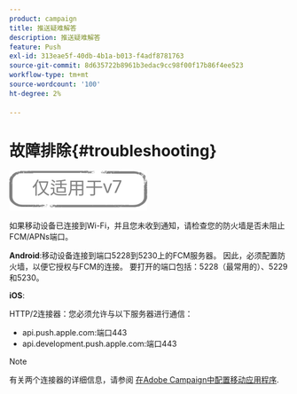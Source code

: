 ```yaml
---
product: campaign
title: 推送疑难解答
description: 推送疑难解答
feature: Push
exl-id: 313eae5f-40db-4b1a-b013-f4adf8781763
source-git-commit: 8d635722b8961b3edac9cc98f00f17b86f4ee523
workflow-type: tm+mt
source-wordcount: '100'
ht-degree: 2%

---
```


# 故障排除{#troubleshooting}

![](../../assets/v7-only.svg)

如果移动设备已连接到Wi-Fi，并且您未收到通知，请检查您的防火墙是否未阻止FCM/APNs端口。

**Android**:移动设备连接到端口5228到5230上的FCM服务器。 因此，必须配置防火墙，以便它授权与FCM的连接。 要打开的端口包括：5228（最常用的）、5229和5230。

**iOS**:

HTTP/2连接器：您必须允许与以下服务器进行通信：

* api.push.apple.com:端口443
* api.development.push.apple.com:端口443

>[!NOTE]
>
>有关两个连接器的详细信息，请参阅 [在Adobe Campaign中配置移动应用程序](configuring-the-mobile-application.md).
